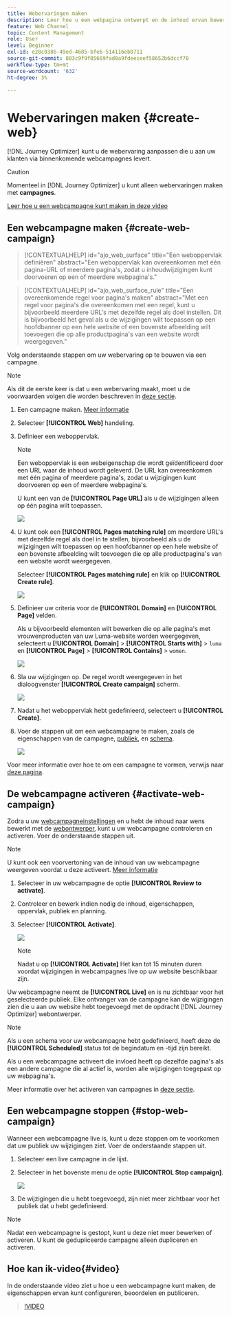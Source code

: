 ```yaml
---
title: Webervaringen maken
description: Leer hoe u een webpagina ontwerpt en de inhoud ervan bewerkt in Journey Optimizer
feature: Web Channel
topic: Content Management
role: User
level: Beginner
exl-id: e28c038b-49ed-4685-bfe6-514116eb0711
source-git-commit: 803c9f9f05669fad0a9fdeeceef58652b6dccf70
workflow-type: tm+mt
source-wordcount: '632'
ht-degree: 3%

---
```


# Webervaringen maken {#create-web}

[!DNL Journey Optimizer] kunt u de webervaring aanpassen die u aan uw klanten via binnenkomende webcampagnes levert.

>[!CAUTION]
>
>Momenteel in [!DNL Journey Optimizer] u kunt alleen webervaringen maken met **campagnes**.

[Leer hoe u een webcampagne kunt maken in deze video](#video)

## Een webcampagne maken {#create-web-campaign}

>[!CONTEXTUALHELP]
>id="ajo_web_surface"
>title="Een weboppervlak definiëren"
>abstract="Een weboppervlak kan overeenkomen met één pagina-URL of meerdere pagina&#39;s, zodat u inhoudwijzigingen kunt doorvoeren op een of meerdere webpagina&#39;s."

>[!CONTEXTUALHELP]
>id="ajo_web_surface_rule"
>title="Een overeenkomende regel voor pagina&#39;s maken"
>abstract="Met een regel voor pagina&#39;s die overeenkomen met een regel, kunt u bijvoorbeeld meerdere URL&#39;s met dezelfde regel als doel instellen. Dit is bijvoorbeeld het geval als u de wijzigingen wilt toepassen op een hoofdbanner op een hele website of een bovenste afbeelding wilt toevoegen die op alle productpagina&#39;s van een website wordt weergegeven."

Volg onderstaande stappen om uw webervaring op te bouwen via een campagne.

>[!NOTE]
>
>Als dit de eerste keer is dat u een webervaring maakt, moet u de voorwaarden volgen die worden beschreven in [deze sectie](web-prerequisites.md).

1. Een campagne maken. [Meer informatie](../campaigns/create-campaign.md)

1. Selecteer **[!UICONTROL Web]** handeling.

1. Definieer een weboppervlak.

   >[!NOTE]
   >
   >Een weboppervlak is een webeigenschap die wordt geïdentificeerd door een URL waar de inhoud wordt geleverd. De URL kan overeenkomen met één pagina of meerdere pagina&#39;s, zodat u wijzigingen kunt doorvoeren op een of meerdere webpagina&#39;s.

   U kunt een van de **[!UICONTROL Page URL]** als u de wijzigingen alleen op één pagina wilt toepassen.

   ![](assets/web-campaign-surface.png)

1. U kunt ook een **[!UICONTROL Pages matching rule]** om meerdere URL&#39;s met dezelfde regel als doel in te stellen, bijvoorbeeld als u de wijzigingen wilt toepassen op een hoofdbanner op een hele website of een bovenste afbeelding wilt toevoegen die op alle productpagina&#39;s van een website wordt weergegeven.

   Selecteer **[!UICONTROL Pages matching rule]** en klik op **[!UICONTROL Create rule]**.

   ![](assets/web-campaign-matching-rule.png)

1. Definieer uw criteria voor de **[!UICONTROL Domain]** en **[!UICONTROL Page]** velden.

   Als u bijvoorbeeld elementen wilt bewerken die op alle pagina&#39;s met vrouwenproducten van uw Luma-website worden weergegeven, selecteert u **[!UICONTROL Domain]** > **[!UICONTROL Starts with]** > `luma` en **[!UICONTROL Page]** > **[!UICONTROL Contains]** > `women`.

   ![](assets/web-pages-matching-rule.png)

1. Sla uw wijzigingen op. De regel wordt weergegeven in het dialoogvenster **[!UICONTROL Create campaign]** scherm.

   ![](assets/web-pages-matching-rule-example.png)

1. Nadat u het weboppervlak hebt gedefinieerd, selecteert u **[!UICONTROL Create]**.

1. Voer de stappen uit om een webcampagne te maken, zoals de eigenschappen van de campagne, [publiek](../segment/about-segments.md), en [schema](../campaigns/create-campaign.md#schedule).

   ![](assets/web-campaign-steps.png)

Voor meer informatie over hoe te om een campagne te vormen, verwijs naar [deze pagina](../campaigns/get-started-with-campaigns.md).

## De webcampagne activeren {#activate-web-campaign}

Zodra u uw [webcampagneinstellingen](#configure-web-campaign) en u hebt de inhoud naar wens bewerkt met de [webontwerper](author-web.md), kunt u uw webcampagne controleren en activeren. Voer de onderstaande stappen uit.

>[!NOTE]
>
>U kunt ook een voorvertoning van de inhoud van uw webcampagne weergeven voordat u deze activeert. [Meer informatie](author-web.md#test-web-campaign)

1. Selecteer in uw webcampagne de optie **[!UICONTROL Review to activate]**.

1. Controleer en bewerk indien nodig de inhoud, eigenschappen, oppervlak, publiek en planning.

1. Selecteer **[!UICONTROL Activate]**.

   ![](assets/web-campaign-activate.png)

   >[!NOTE]
   >
   >Nadat u op **[!UICONTROL Activate]** Het kan tot 15 minuten duren voordat wijzigingen in webcampagnes live op uw website beschikbaar zijn.

Uw webcampagne neemt de **[!UICONTROL Live]** en is nu zichtbaar voor het geselecteerde publiek. Elke ontvanger van de campagne kan de wijzigingen zien die u aan uw website hebt toegevoegd met de opdracht [!DNL Journey Optimizer] webontwerper.

>[!NOTE]
>
>Als u een schema voor uw webcampagne hebt gedefinieerd, heeft deze de **[!UICONTROL Scheduled]** status tot de begindatum en -tijd zijn bereikt.
>
>Als u een webcampagne activeert die invloed heeft op dezelfde pagina&#39;s als een andere campagne die al actief is, worden alle wijzigingen toegepast op uw webpagina&#39;s.

Meer informatie over het activeren van campagnes in [deze sectie](../campaigns/review-activate-campaign.md).

## Een webcampagne stoppen {#stop-web-campaign}

Wanneer een webcampagne live is, kunt u deze stoppen om te voorkomen dat uw publiek uw wijzigingen ziet. Voer de onderstaande stappen uit.

1. Selecteer een live campagne in de lijst.

1. Selecteer in het bovenste menu de optie **[!UICONTROL Stop campaign]**.

   ![](assets/web-campaign-stop.png)

1. De wijzigingen die u hebt toegevoegd, zijn niet meer zichtbaar voor het publiek dat u hebt gedefinieerd.

>[!NOTE]
>
>Nadat een webcampagne is gestopt, kunt u deze niet meer bewerken of activeren. U kunt de gedupliceerde campagne alleen dupliceren en activeren.

## Hoe kan ik-video{#video}

In de onderstaande video ziet u hoe u een webcampagne kunt maken, de eigenschappen ervan kunt configureren, beoordelen en publiceren.

>[!VIDEO](https://video.tv.adobe.com/v/3418800/?quality=12&learn=on)